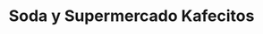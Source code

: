 ---
title: "Soda y Supermercado Kafecitos"
url: /toro-amarillo/soda-y-supermercado-kafecitos/
shop: comodidad
---